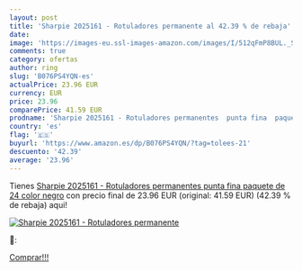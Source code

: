 ```yaml
---
layout: post
title: 'Sharpie 2025161 - Rotuladores permanente al 42.39 % de rebaja'
date: 
image: 'https://images-eu.ssl-images-amazon.com/images/I/512qFmP8BUL._SL200_.jpg'
comments: true
category: ofertas
author: ring
slug: 'B076PS4YQN-es'
actualPrice: 23.96 EUR
currency: EUR
price: 23.96
comparePrice: 41.59 EUR
prodname: 'Sharpie 2025161 - Rotuladores permanentes  punta fina  paquete de 24  color negro'
country: 'es'
flag: '🇪🇸'
buyurl: 'https://www.amazon.es/dp/B076PS4YQN/?tag=tolees-21'
descuento: '42.39'
average: '23.96'
---
```


Tienes [Sharpie 2025161 - Rotuladores permanentes  punta fina  paquete de 24  color negro](https://www.amazon.es/dp/B076PS4YQN/?tag=tolees-21) con precio final de  23.96 EUR (original: 41.59 EUR) (42.39 %  de rebaja) aqui!

[![Sharpie 2025161 - Rotuladores permanente](https://images-eu.ssl-images-amazon.com/images/I/512qFmP8BUL._SL200_.jpg)](https://www.amazon.es/dp/B076PS4YQN/?tag=tolees-21)

🔎:


[Comprar!!!](https://www.amazon.es/dp/B076PS4YQN/?tag=tolees-21)
